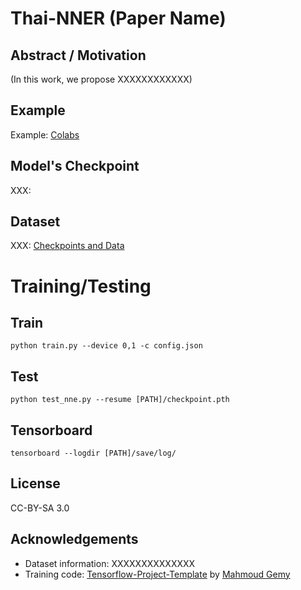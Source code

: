 # Thai-NNER (Paper Name)

## Abstract / Motivation
(In this work, we propose XXXXXXXXXXXX)


## Example
Example: [Colabs](https://colab.research.google.com/drive/16m7Vx0ezLpPY2PQLlIMlbfmI9KBO5o7A?usp=sharing) <br>
## Model's Checkpoint
XXX: []()
## Dataset
XXX: [Checkpoints and Data](https://drive.google.com/drive/folders/1hQ3HYI3sBJqpeabUMSVGGMdTHalCEv-5?usp=sharing)


# Training/Testing
## Train
```
python train.py --device 0,1 -c config.json
```
## Test
```
python test_nne.py --resume [PATH]/checkpoint.pth
```
## Tensorboard
```
tensorboard --logdir [PATH]/save/log/
```

## License
CC-BY-SA 3.0

## Acknowledgements
- Dataset information: XXXXXXXXXXXXXX
- Training code: [Tensorflow-Project-Template](https://github.com/MrGemy95/Tensorflow-Project-Template) by [Mahmoud Gemy](https://github.com/MrGemy95)
